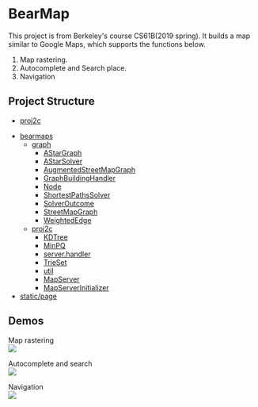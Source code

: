 # BearMap

  This project is from Berkeley's course CS61B(2019 spring). It builds a map similar to Google Maps, which supports the functions below.
<ol>
<li>Map rastering.</li>
<li>Autocomplete and Search place.</li>
<li>Navigation</li>
</ol>

## Project Structure
  
  - [proj2c](#proj2c)
  * [bearmaps](#bearmaps)
    + [graph](#graph)
      - [AStarGraph](#astargraph)
      - [AStarSolver](#astarsolver)
      - [AugmentedStreetMapGraph](#augmentedstreetmapgraph)
      - [GraphBuildingHandler](#graphbuildinghandler)
      - [Node](#node)
      - [ShortestPathsSolver](#shortestpathssolver)
      - [SolverOutcome](#solveroutcome)
      - [StreetMapGraph](#streetmapgraph)
      - [WeightedEdge](#weightededge)
    + [proj2c](#proj2c-1)
      - [KDTree](#kdtree)
      - [MinPQ](#minpq)
      - [server.handler](#serverhandler)
      - [TrieSet](#trieset)
      - [util](#util)
      - [MapServer](#mapserver)
      - [MapServerInitializer](#mapserverinitializer)
  * [static/page](#static-page)

## Demos 

Map rastering<br>
<img src="https://media.giphy.com/media/gdNtnEYJpli6GJ3kXM/giphy.gif" >

Autocomplete and search<br>
<img src="https://media.giphy.com/media/mF49G0H2YzxoDUl4n6/giphy.gif" >

Navigation<br>
<img src="https://media.giphy.com/media/J5YeArVoe51PTftMtE/giphy.gif" >
